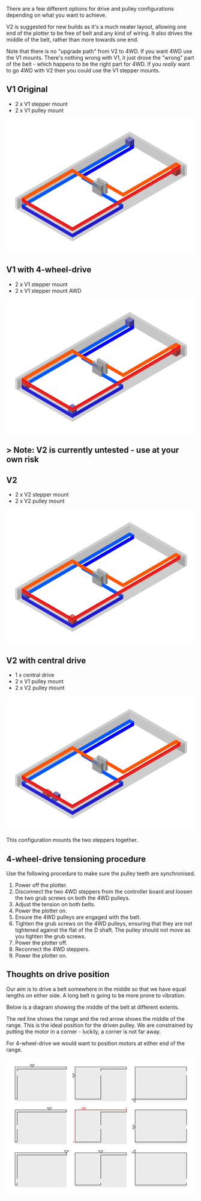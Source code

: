 There are a few different options for drive and pulley configurations depending on what you want to achieve.

V2 is suggested for new builds as it's a much neater layout, allowing one end of the plotter to be free of belt and any kind of wiring. It also drives the middle of the belt, rather than more towards one end.

Note that there is no "upgrade path" from V2 to 4WD. If you want 4WD use the V1 mounts. There's nothing wrong with V1, it just drove the "wrong" part of the belt - which happens to be the right part for 4WD. If you _really_ want to go 4WD with V2 then you could use the V1 stepper mounts.

## V1 Original

* 2 x V1 stepper mount
* 2 x V1 pulley mount

![V1](./../images/V1.png)

## V1 with 4-wheel-drive

* 2 x V1 stepper mount
* 2 x V1 stepper mount AWD

![V1AWD](./../images/4WD.png)

## > Note: V2 is currently untested - use at your own risk

## V2

* 2 x V2 stepper mount
* 2 x V2 pulley mount

![V2](./../images/V2.png)


## V2 with central drive

* 1 x central drive
* 2 x V1 pulley mount
* 2 x V2 pulley mount

![V2 central drive](./../images/Central.png)

This configuration mounts the two steppers together.


## 4-wheel-drive tensioning procedure

Use the following procedure to make sure the pulley teeth are synchronised.

1. Power off the plotter.
2. Disconnect the two 4WD steppers from the controller board and loosen the two grub screws on both the 4WD pulleys.
3. Adjust the tension on both belts.
4. Power the plotter on.
5. Ensure the 4WD pulleys are engaged with the belt.
6. Tighten the grub screws on the 4WD pulleys, ensuring that they are not tightened against the flat of the D shaft. The pulley should not move as you tighten the grub screws.
7. Power the plotter off.
8. Reconnect the 4WD steppers.
9. Power the plotter on.

## Thoughts on drive position

Our aim is to drive a belt somewhere in the middle so that we have equal lengths on either side. A long belt is going to be more prone to vibration.

Below is a diagram showing the middle of the belt at different extents.

The red line shows the range and the red arrow shows the middle of the range. This is the ideal position for the driven pulley. We are constrained by putting the motor in a corner - luckily, a corner is not far away.

For 4-wheel-drive we would want to position motors at either end of the range.

![V2 central drive](./../images/drivePosition.png)

